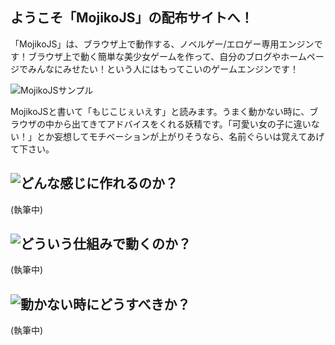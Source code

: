 ## ようこそ「MojikoJS」の配布サイトへ！

「MojikoJS」は、ブラウザ上で動作する、ノベルゲー/エロゲー専用エンジンです！ブラウザ上で動く簡単な美少女ゲームを作って、自分のブログやホームページでみんなにみせたい！という人にはもってこいのゲームエンジンです！

![MojikoJSサンプル](https://mojikojs.github.io/readme_img/sample.gif)

MojikoJSと書いて「もじこじぇいえす」と読みます。うまく動かない時に、ブラウザの中から出てきてアドバイスをくれる妖精です。「可愛い女の子に違いない！」とか妄想してモチベーションが上がりそうなら、名前ぐらいは覚えてあげて下さい。

## ![どんな感じに作れるのか？](http://mojikojs.github.io/readme_img/mojiko_01.jpg)

(執筆中)

## ![どういう仕組みで動くのか？](http://mojikojs.github.io/readme_img/mojiko_02.jpg)

(執筆中)

## ![動かない時にどうすべきか？](http://mojikojs.github.io/readme_img/mojiko_03.jpg)

(執筆中)
